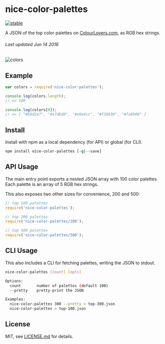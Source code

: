 # nice-color-palettes

[![stable](http://badges.github.io/stability-badges/dist/stable.svg)](http://github.com/badges/stability-badges)

A JSON of the top color palettes on [ColourLovers.com](http://colourlovers.com/), as RGB hex strings.

###### *Last updated Jun 14 2016*

![colors](https://i.imgur.com/XYYM4qp.png)

## Example

```js
var colors = require('nice-color-palettes');

console.log(colors.length);
// => 100

console.log(colors[0]);
// => [ "#69d2e7", "#a7dbd8", "#e0e4cc", "#f38630", "#fa6900" ]
``` 

## Install

Install with npm as a local dependency (for API) or global (for CLI).

```sh
npm install nice-color-palettes [-g|--save]
```

## API Usage

The main entry point exports a nested JSON array with 100 color palettes. Each palette is an array of 5 RGB hex strings.

This also exposes two other sizes for convenience, 200 and 500:

```js
// top 100 palettes
require('nice-color-palettes');

// top 200 palettes
require('nice-color-palettes/200');

// top 500 palettes
require('nice-color-palettes/500');
``` 

## CLI Usage

This also includes a CLI for fetching palettes, writing the JSON to stdout.

```sh
nice-color-palettes [count] [opts]

Options:
  count       number of palettes (default 100)
  --pretty    pretty-print the JSON

Examples:
  nice-color-palettes 300 --pretty > top-300.json
  nice-color-palettes > top-100.json
```

## License

MIT, see [LICENSE.md](http://github.com/Jam3/nice-color-palettes/blob/master/LICENSE.md) for details.
